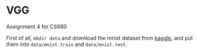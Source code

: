 # VGG
Assignment 4 for CS680

First of all, `mkdir data` and download the mnist dataset from [kaggle](https://www.kaggle.com/oddrationale/mnist-in-csv), and put them into `data/mnist.train` and `data/mnist.test`.
